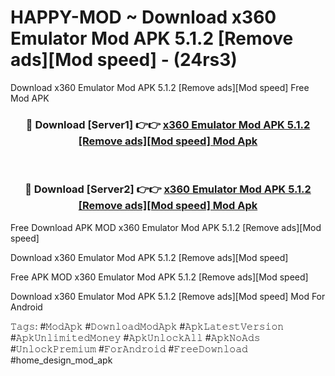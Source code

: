 # HAPPY-MOD ~ Download x360 Emulator Mod APK 5.1.2 [Remove ads][Mod speed] - (24rs3)
Download x360 Emulator Mod APK 5.1.2 [Remove ads][Mod speed] Free Mod APK

<div align="center">
<h3>🔴 Download [Server1] 👉👉 <a href="https://apk-comot.site?title=x360_Emulator_Mod_APK_5.1.2_[Remove_ads][Mod_speed]">x360 Emulator Mod APK 5.1.2 [Remove ads][Mod speed] Mod Apk</a></h3><br>

<h3>🔴 Download [Server2] 👉👉 <a href="https://apk-comot.site?title=x360_Emulator_Mod_APK_5.1.2_[Remove_ads][Mod_speed]">x360 Emulator Mod APK 5.1.2 [Remove ads][Mod speed] Mod Apk</a></h3>
</div>


Free Download APK MOD x360 Emulator Mod APK 5.1.2 [Remove ads][Mod speed]

Download x360 Emulator Mod APK 5.1.2 [Remove ads][Mod speed] 

Free APK MOD x360 Emulator Mod APK 5.1.2 [Remove ads][Mod speed] 

Download x360 Emulator Mod APK 5.1.2 [Remove ads][Mod speed] Mod For Android

𝚃𝚊𝚐𝚜: #𝙼𝚘𝚍𝙰𝚙𝚔 #𝙳𝚘𝚠𝚗𝚕𝚘𝚊𝚍𝙼𝚘𝚍𝙰𝚙𝚔 #𝙰𝚙𝚔𝙻𝚊𝚝𝚎𝚜𝚝𝚅𝚎𝚛𝚜𝚒𝚘𝚗 #𝙰𝚙𝚔𝚄𝚗𝚕𝚒𝚖𝚒𝚝𝚎𝚍𝙼𝚘𝚗𝚎𝚢 #𝙰𝚙𝚔𝚄𝚗𝚕𝚘𝚌𝚔𝙰𝚕𝚕 #𝙰𝚙𝚔𝙽𝚘𝙰𝚍𝚜 #𝚄𝚗𝚕𝚘𝚌𝚔𝙿𝚛𝚎𝚖𝚒𝚞𝚖 #𝙵𝚘𝚛𝙰𝚗𝚍𝚛𝚘𝚒𝚍 #𝙵𝚛𝚎𝚎𝙳𝚘𝚠𝚗𝚕𝚘𝚊𝚍 #home_design_mod_apk